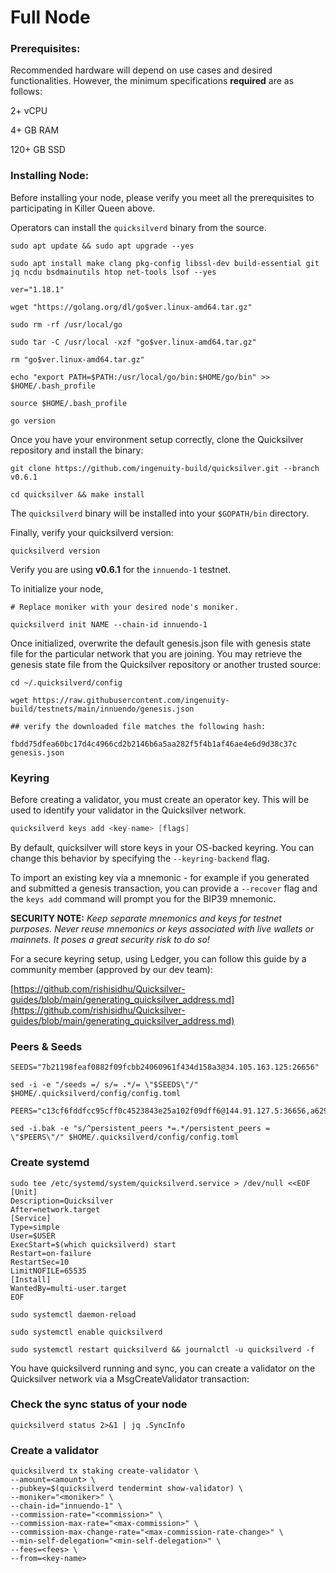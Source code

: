 # Full Node

### Prerequisites:

Recommended hardware will depend on use cases and desired functionalities. However, the minimum specifications **required** are as follows: 

2+ vCPU

4+ GB RAM

120+ GB SSD

### Installing Node:

Before installing your node, please verify you meet all the prerequisites to participating in Killer Queen above. 

Operators can install the `quicksilverd` binary from the source.

```
sudo apt update && sudo apt upgrade --yes

sudo apt install make clang pkg-config libssl-dev build-essential git jq ncdu bsdmainutils htop net-tools lsof --yes

```

```
ver="1.18.1"

wget "https://golang.org/dl/go$ver.linux-amd64.tar.gz"

sudo rm -rf /usr/local/go

sudo tar -C /usr/local -xzf "go$ver.linux-amd64.tar.gz"

rm "go$ver.linux-amd64.tar.gz"

echo "export PATH=$PATH:/usr/local/go/bin:$HOME/go/bin" >> $HOME/.bash_profile

source $HOME/.bash_profile

go version
```

Once you have your environment setup correctly, clone the Quicksilver repository and install the binary:

```
git clone https://github.com/ingenuity-build/quicksilver.git --branch v0.6.1

cd quicksilver && make install
```

The `quicksilverd` binary will be installed into your `$GOPATH/bin` directory.

Finally, verify your quicksilverd version:

```
quicksilverd version
```

Verify you are using **v0.6.1** for the `innuendo-1` testnet.

To initialize your node,
```
# Replace moniker with your desired node's moniker.

quicksilverd init NAME --chain-id innuendo-1
```

Once initialized, overwrite the default genesis.json file with genesis state file for the particular network that you are joining. You may retrieve the genesis state file from the Quicksilver repository or another trusted source:

```
cd ~/.quicksilverd/config

wget https://raw.githubusercontent.com/ingenuity-build/testnets/main/innuendo/genesis.json

## verify the downloaded file matches the following hash:

fbdd75dfea60bc17d4c4966cd2b2146b6a5aa282f5f4b1af46ae4e6d9d38c37c  genesis.json

```

### Keyring

Before creating a validator, you must create an operator key. This will be used to identify your validator in the Quicksilver network. 

```go
quicksilverd keys add <key-name> [flags]
```

By default, quicksilver will store keys in your OS-backed keyring. You can change this behavior by specifying the `--keyring-backend` flag.

To import an existing key via a mnemonic - for example if you generated and submitted a genesis transaction, you can provide a `--recover` flag and the `keys add` command will prompt you for the BIP39 mnemonic.

**SECURITY NOTE:** _Keep separate mnemonics and keys for testnet purposes. Never reuse mnemonics or keys associated with live wallets or mainnets. It poses a great security risk to do so!_

For a secure keyring setup, using Ledger, you can follow this guide by a community member (approved by our dev team):

[https://github.com/rishisidhu/Quicksilver-guides/blob/main/generating_quicksilver_address.md](https://github.com/rishisidhu/Quicksilver-guides/blob/main/generating_quicksilver_address.md)

### Peers & Seeds
```
SEEDS="7b21198feaf0882f09fcbb24060961f434d158a3@34.105.163.125:26656"

sed -i -e "/seeds =/ s/= .*/= \"$SEEDS\"/"  $HOME/.quicksilverd/config/config.toml

PEERS="c13cf6fddfcc95cff0c4523843e25a102f09dff6@144.91.127.5:36656,a62999cdd20dff020b7c19c4c970f19b3f974941@116.203.42.51:26656,7b21198feaf0882f09fcbb24060961f434d158a3@35.242.163.107:26656,cf3bed8618298e453f242d09818d7e938f15a0a3@51.89.166.197:26656,68dfe1fa8a8c1fb16393e8faa1267adf2ec4573a@54.36.109.62:26656,91da76eaaa69b3219286e2539f7208a801531f1b@135.181.6.243:26656,926ce3f8ce4cda6f1a5ee97a937a44f59ff28fbf@65.108.13.176:26656"

sed -i.bak -e "s/^persistent_peers *=.*/persistent_peers = \"$PEERS\"/" $HOME/.quicksilverd/config/config.toml
```

### Create systemd

```
sudo tee /etc/systemd/system/quicksilverd.service > /dev/null <<EOF
[Unit]
Description=Quicksilver
After=network.target
[Service]
Type=simple
User=$USER
ExecStart=$(which quicksilverd) start
Restart=on-failure
RestartSec=10
LimitNOFILE=65535
[Install]
WantedBy=multi-user.target
EOF

sudo systemctl daemon-reload

sudo systemctl enable quicksilverd

sudo systemctl restart quicksilverd && journalctl -u quicksilverd -f
```

You have quicksilverd running and sync, you can create a validator on the Quicksilver network via a MsgCreateValidator transaction:

### Check the sync status of your node
```
quicksilverd status 2>&1 | jq .SyncInfo
```
### Create a validator

```
quicksilverd tx staking create-validator \
--amount=<amount> \
--pubkey=$(quicksilverd tendermint show-validator) \
--moniker="<moniker>" \
--chain-id="innuendo-1" \
--commission-rate="<commission>" \
--commission-max-rate="<max-commission>" \
--commission-max-change-rate="<max-commission-rate-change>" \
--min-self-delegation="<min-self-delegation>" \
--fees=<fees> \
--from=<key-name>
```
